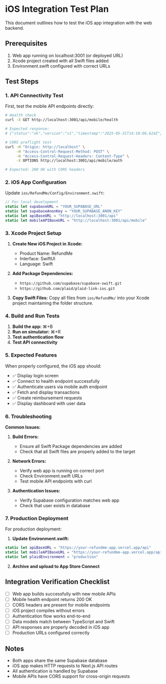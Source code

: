# iOS Integration Test Plan

This document outlines how to test the iOS app integration with the web backend.

## Prerequisites

1. Web app running on localhost:3001 (or deployed URL)
2. Xcode project created with all Swift files added
3. Environment.swift configured with correct URLs

## Test Steps

### 1. API Connectivity Test

First, test the mobile API endpoints directly:

```bash
# Health check
curl -X GET http://localhost:3001/api/mobile/health

# Expected response:
# {"status":"ok","version":"v1","timestamp":"2025-05-31T14:10:06.624Z"}

# CORS preflight test
curl -H "Origin: http://localhost" \
     -H "Access-Control-Request-Method: POST" \
     -H "Access-Control-Request-Headers: Content-Type" \
     -X OPTIONS http://localhost:3001/api/mobile/auth

# Expected: 200 OK with CORS headers
```

### 2. iOS App Configuration

Update `ios/RefundMe/Config/Environment.swift`:

```swift
// For local development
static let supabaseURL = "YOUR_SUPABASE_URL"
static let supabaseAnonKey = "YOUR_SUPABASE_ANON_KEY"
static let apiBaseURL = "http://localhost:3001/api"
static let mobileAPIBaseURL = "http://localhost:3001/api/mobile"
```

### 3. Xcode Project Setup

1. **Create New iOS Project in Xcode:**
   - Product Name: RefundMe
   - Interface: SwiftUI
   - Language: Swift

2. **Add Package Dependencies:**
   - `https://github.com/supabase/supabase-swift.git`
   - `https://github.com/plaid/plaid-link-ios.git`

3. **Copy Swift Files:**
   Copy all files from `ios/RefundMe/` into your Xcode project maintaining the folder structure.

### 4. Build and Run Tests

1. **Build the app:** ⌘+B
2. **Run on simulator:** ⌘+R
3. **Test authentication flow**
4. **Test API connectivity**

### 5. Expected Features

When properly configured, the iOS app should:

- ✅ Display login screen
- ✅ Connect to health endpoint successfully
- ✅ Authenticate users via mobile auth endpoint
- ✅ Fetch and display transactions
- ✅ Create reimbursement requests
- ✅ Display dashboard with user data

### 6. Troubleshooting

**Common Issues:**

1. **Build Errors:**
   - Ensure all Swift Package dependencies are added
   - Check that all Swift files are properly added to the target

2. **Network Errors:**
   - Verify web app is running on correct port
   - Check Environment.swift URLs
   - Test mobile API endpoints with curl

3. **Authentication Issues:**
   - Verify Supabase configuration matches web app
   - Check that user exists in database

### 7. Production Deployment

For production deployment:

1. **Update Environment.swift:**
```swift
static let apiBaseURL = "https://your-refundme-app.vercel.app/api"
static let mobileAPIBaseURL = "https://your-refundme-app.vercel.app/api/mobile"
static let plaidEnvironment = "production"
```

2. **Archive and upload to App Store Connect**

## Integration Verification Checklist

- [ ] Web app builds successfully with new mobile APIs
- [ ] Mobile health endpoint returns 200 OK
- [ ] CORS headers are present for mobile endpoints
- [ ] iOS project compiles without errors
- [ ] Authentication flow works end-to-end
- [ ] Data models match between TypeScript and Swift
- [ ] API responses are properly decoded in iOS app
- [ ] Production URLs configured correctly

## Notes

- Both apps share the same Supabase database
- iOS app makes HTTP requests to Next.js API routes
- All authentication is handled by Supabase
- Mobile APIs have CORS support for cross-origin requests